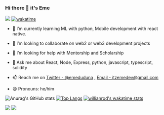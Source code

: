 ### Hi there 👋 it's Eme
![](https://komarev.com/ghpvc/?username=Emedudu)
[![wakatime](https://wakatime.com/badge/user/5ab5a4ca-593f-4544-b099-686b8ac89dca.svg)](https://wakatime.com/@5ab5a4ca-593f-4544-b099-686b8ac89dca)
- 🌱 I’m currently learning ML with python, Mobile development with react native.

- 👯 I’m looking to collaborate on web2 or web3 development projects

- 🤔 I’m looking for help with Mentorship and Scholarship

- 💬 Ask me about React, Node, Express, python, javascript, typescript, solidity

- 📫 Reach me on [Twitter - @emeduduna](https://twitter.com/emeduduna) , [Email - itzemedev@gmail.com](mailto:itzemedev@gmail.com?body=Hello%20Eme,)

- 😄 Pronouns: he/him

![Anurag's GitHub stats](https://github-readme-stats.vercel.app/api?username=Emedudu&count_private=true)
[![Top Langs](https://github-readme-stats.vercel.app/api/top-langs/?username=Emedudu)](https://github.com/anuraghazra/github-readme-stats)
[![willianrod's wakatime stats](https://github-readme-stats.vercel.app/api/wakatime?username=Emedudu)](https://github.com/anuraghazra/github-readme-stats)

![](https://raw.githubusercontent.com/Emedudu/github-stats/master/generated/overview.svg#gh-dark-mode-only)
![](https://raw.githubusercontent.com/Emedudu/github-stats/master/generated/overview.svg#gh-light-mode-only)
